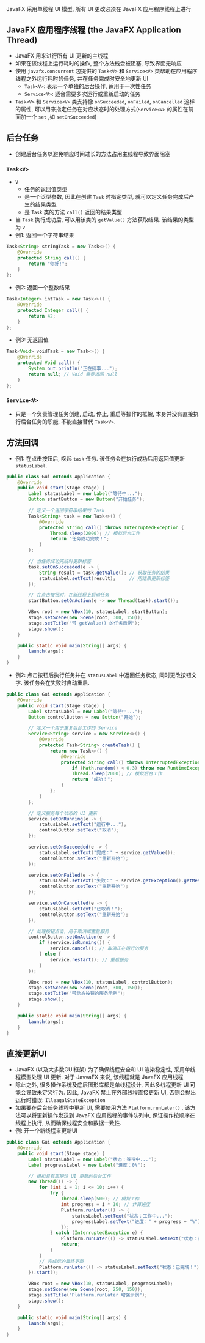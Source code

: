 JavaFX 采用单线程 UI 模型, 所有 UI 更改必须在 JavaFX 应用程序线程上进行
## JavaFX 应用程序线程 (the JavaFX Application Thread) 
- JavaFX 用来进行所有 UI 更新的主线程
- 如果在该线程上运行耗时的操作, 整个方法栈会被阻塞, 导致界面无响应
- 使用 `javafx.concurrent` 包提供的 `Task<V>` 和 `Service<V>` 类帮助在应用程序线程之外运行耗时的任务, 并在任务完成时安全地更新 UI
	- `Task<V>`: 表示一个单独的后台操作, 适用于一次性任务
	- `Service<V>`: 适合需要多次运行或重新启动的任务
- `Task<V>` 和 `Service<V>` 类支持像 `onSucceeded`, `onFailed`, `onCancelled` 这样的属性, 可以用来指定任务在对应状态时的处理方式(`Service<V>` 的属性在前面加一个 `set` ,如 `setOnSucceeded`)

## 后台任务
- 创建后台任务以避免响应时间过长的方法占用主线程导致界面阻塞
### `Task<V>`
- `V`
	- 任务的返回值类型
	- 是一个泛型参数, 因此在创建 `Task` 时指定类型, 就可以定义任务完成后产生的结果类型
	- 是 `Task` 类的方法 `call()` 返回的结果类型
- 当 `Task` 执行成功后, 可以用该类的 `getValue()` 方法获取结果. 该结果的类型为 `V`
- 例1: 返回一个字符串结果
```java
Task<String> stringTask = new Task<>() {
    @Override
    protected String call() {
        return "你好!";
    }
};
```
- 例2: 返回一个整数结果
```java
Task<Integer> intTask = new Task<>() {
    @Override
    protected Integer call() {
        return 42;
    }
};
```
- 例3: 无返回值
```java
Task<Void> voidTask = new Task<>() {
    @Override
    protected Void call() {
        System.out.println("正在搞事...");
        return null; // Void 需要返回 null
    }
};
```

### `Service<V>`
- 只是一个负责管理任务创建, 启动, 停止, 重启等操作的框架, 本身并没有直接执行后台任务的职能, 不能直接替代 `Task<V>`. 

## 方法回调
- 例1: 在点击按钮后, 唤起 `task` 任务. 该任务会在执行成功后用返回值更新 `statusLabel`.
```java
public class Gui extends Application {
    @Override
    public void start(Stage stage) {
        Label statusLabel = new Label("等待中...");
        Button startButton = new Button("开始任务");

        // 定义一个返回字符串结果的 Task
        Task<String> task = new Task<>() {
            @Override
            protected String call() throws InterruptedException {
                Thread.sleep(2000); // 模拟后台工作
                return "任务成功完成！";
            }
        };

        // 当任务成功完成时更新标签
        task.setOnSucceeded(e -> {
            String result = task.getValue(); // 获取任务的结果
            statusLabel.setText(result);     // 用结果更新标签
        });

        // 在点击按钮时，在新线程上启动任务
        startButton.setOnAction(e -> new Thread(task).start());

        VBox root = new VBox(10, statusLabel, startButton);
        stage.setScene(new Scene(root, 300, 150));
        stage.setTitle("带 getValue() 的任务示例");
        stage.show();
    }

    public static void main(String[] args) {
        launch(args);
    }
}
```
- 例2: 点击按钮后执行任务并在 `statusLabel` 中返回任务状态, 同时更改按钮文字. 该任务会在失败时自动重启.
```java
public class Gui extends Application {
    @Override
    public void start(Stage stage) {
        Label statusLabel = new Label("等待中...");
        Button controlButton = new Button("开始");

        // 定义一个用于重复后台工作的 Service
        Service<String> service = new Service<>() {
            @Override
            protected Task<String> createTask() {
                return new Task<>() {
                    @Override
                    protected String call() throws InterruptedException {
                        if (Math.random() < 0.3) throw new RuntimeException("随机失败！");
                        Thread.sleep(2000); // 模拟后台工作
                        return "成功！";
                    }
                };
            }
        };

        // 定义服务每个状态的 UI 更新
        service.setOnRunning(e -> {
            statusLabel.setText("运行中...");
            controlButton.setText("取消");
        });

        service.setOnSucceeded(e -> {
            statusLabel.setText("完成：" + service.getValue());
            controlButton.setText("重新开始");
        });

        service.setOnFailed(e -> {
            statusLabel.setText("失败：" + service.getException().getMessage());
            controlButton.setText("重新开始");
        });

        service.setOnCancelled(e -> {
            statusLabel.setText("已取消！");
            controlButton.setText("重新开始");
        });

        // 处理按钮点击，用于取消或重启服务
        controlButton.setOnAction(e -> {
            if (service.isRunning()) {
                service.cancel(); // 取消正在运行的服务
            } else {
                service.restart(); // 重启服务
            }
        });

        VBox root = new VBox(10, statusLabel, controlButton);
        stage.setScene(new Scene(root, 300, 150));
        stage.setTitle("带动态按钮的服务示例");
        stage.show();
    }

    public static void main(String[] args) {
        launch(args);
    }
}
```
## 直接更新UI
- JavaFX (以及大多数GUI框架) 为了确保线程安全和 UI 渲染稳定性, 采用单线程模型处理 UI 更新. 对于 JavvaFX 来说, 该线程就是 JavaFX 应用线程
- 除此之外, 很多操作系统及底层图形库都是单线程设计, 因此多线程更新 UI 可能会导致未定义行为. 因此, JavaFX 禁止在外部线程直接更新 UI, 否则会抛出运行时错误:  `IlleagalStateException`
- 如果要在后台任务线程中更新 UI, 需要使用方法 `Platform.runLater()` . 该方法可以将更新操作发送到 JavaFX 应用线程的事件队列中, 保证操作按顺序在线程上执行, 从而确保线程安全和数据一致性.
- 例: 开一个新线程来更新UI
```java
public class Gui extends Application {
    @Override
    public void start(Stage stage) {
        Label statusLabel = new Label("状态：等待中...");
        Label progressLabel = new Label("进度：0%");

        // 模拟具有周期性 UI 更新的后台工作
        new Thread(() -> {
            for (int i = 1; i <= 10; i++) {
                try {
                    Thread.sleep(500); // 模拟工作
                    int progress = i * 10; // 计算进度
                    Platform.runLater(() -> {
                        statusLabel.setText("状态：工作中...");
                        progressLabel.setText("进度：" + progress + "%");
                    });
                } catch (InterruptedException e) {
                    Platform.runLater(() -> statusLabel.setText("状态：已中断！"));
                    return;
                }
            }
            // 完成后的最终更新
            Platform.runLater(() -> statusLabel.setText("状态：已完成！"));
        }).start();

        VBox root = new VBox(10, statusLabel, progressLabel);
        stage.setScene(new Scene(root, 250, 150));
        stage.setTitle("Platform.runLater 增强示例");
        stage.show();
    }

    public static void main(String[] args) {
        launch(args);
    }
}
```